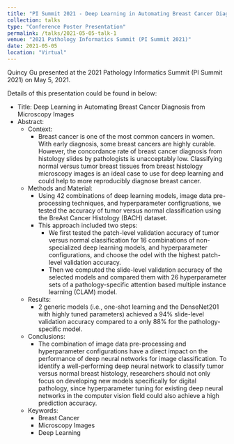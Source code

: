 ```yaml
---
title: "PI Summit 2021 - Deep Learning in Automating Breast Cancer Diagnosis from Microscopy Images"
collection: talks
type: "Conference Poster Presentation"
permalink: /talks/2021-05-05-talk-1
venue: "2021 Pathology Informatics Summit (PI Summit 2021)"
date: 2021-05-05
location: "Virtual" 
---
```


Quincy Gu presented at the 2021 Pathology Informatics Summit (PI Summit 2021) on May 5, 2021. 

Details of this presentation could be found in below:
* Title: Deep Learning in Automating Breast Cancer Diagnosis from Microscopy Images
* Abstract:
    * Context:
        * Breast cancer is one of the most common cancers in women. With early diagnosis, some breast cancers are highly curable. However, the concordance rate of breast cancer diagnosis from histology slides by pathologists is unacceptably low. Classifying normal versus tumor breast tissues from breast histology microscopy images is an ideal case to use for deep learning and could help to more reproducibly diagnose breast cancer.
    * Methods and Material:
        * Using 42 combinations of deep learning models, image data pre-processing techniques, and hyperparameter configruations, we tested the accuracy of tumor versus normal classification using the BreAst Cancer Histology (BACH) dataset.
        * This approach included two steps:
            * We first tested the patch-level validation accuracy of tumor versus normal classification for 16 combinations of non-specialized deep learning models, and hyperparameter configurations, and choose the odel with the highest patch-level validation accuracy.
            * Then we computed the slide-level validation accuracy of the selected models and compared them with 26 hyperparameter sets of a pathology-specific attention based multiple instance learning (CLAM) model.
    * Results:
        * 2 generic models (i.e., one-shot learning and the DenseNet201 with highly tuned parameters) achieved a 94% slide-level validation accuracy compared to a only 88% for the pathology-specific model.
    * Conclusions:
        * The combination of image data pre-processing and hyperparameter configurations have a direct impact on the performance of deep neural networks for image classification. To identify a well-performing deep neural network to classify tumor versus normal breast histology, researchers should not only focus on developing new models specifically for digital pathology, since hyperparameter tuning for existing deep neural networks in the computer vision field could also achieve a high prediction accuracy.
    * Keywords: 
        * Breast Cancer
        * Microscopy Images
        * Deep Learning
